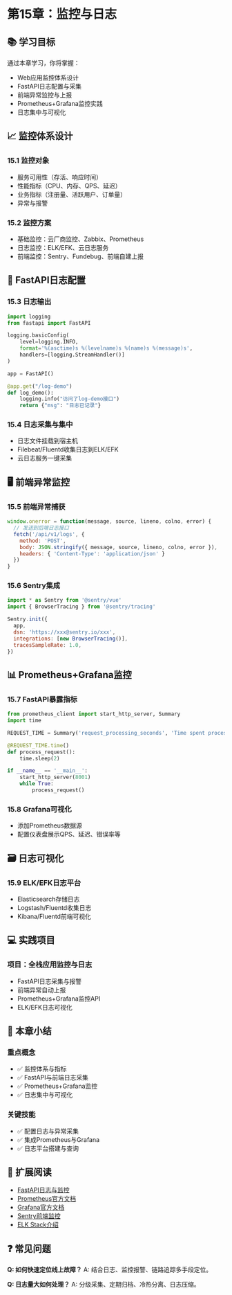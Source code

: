 # 第15章：监控与日志

## 📚 学习目标

通过本章学习，你将掌握：
- Web应用监控体系设计
- FastAPI日志配置与采集
- 前端异常监控与上报
- Prometheus+Grafana监控实践
- 日志集中与可视化

## 📈 监控体系设计

### 15.1 监控对象
- 服务可用性（存活、响应时间）
- 性能指标（CPU、内存、QPS、延迟）
- 业务指标（注册量、活跃用户、订单量）
- 异常与报警

### 15.2 监控方案
- 基础监控：云厂商监控、Zabbix、Prometheus
- 日志监控：ELK/EFK、云日志服务
- 前端监控：Sentry、Fundebug、前端自建上报

## 📝 FastAPI日志配置

### 15.3 日志输出

```python
import logging
from fastapi import FastAPI

logging.basicConfig(
    level=logging.INFO,
    format='%(asctime)s %(levelname)s %(name)s %(message)s',
    handlers=[logging.StreamHandler()]
)

app = FastAPI()

@app.get("/log-demo")
def log_demo():
    logging.info("访问了log-demo接口")
    return {"msg": "日志已记录"}
```

### 15.4 日志采集与集中
- 日志文件挂载到宿主机
- Filebeat/Fluentd收集日志到ELK/EFK
- 云日志服务一键采集

## 🖥️ 前端异常监控

### 15.5 前端异常捕获

```javascript
window.onerror = function(message, source, lineno, colno, error) {
  // 发送到后端日志接口
  fetch('/api/v1/logs', {
    method: 'POST',
    body: JSON.stringify({ message, source, lineno, colno, error }),
    headers: { 'Content-Type': 'application/json' }
  })
}
```

### 15.6 Sentry集成

```javascript
import * as Sentry from '@sentry/vue'
import { BrowserTracing } from '@sentry/tracing'

Sentry.init({
  app,
  dsn: 'https://xxx@sentry.io/xxx',
  integrations: [new BrowserTracing()],
  tracesSampleRate: 1.0,
})
```

## 📊 Prometheus+Grafana监控

### 15.7 FastAPI暴露指标

```python
from prometheus_client import start_http_server, Summary
import time

REQUEST_TIME = Summary('request_processing_seconds', 'Time spent processing request')

@REQUEST_TIME.time()
def process_request():
    time.sleep(2)

if __name__ == '__main__':
    start_http_server(8001)
    while True:
        process_request()
```

### 15.8 Grafana可视化
- 添加Prometheus数据源
- 配置仪表盘展示QPS、延迟、错误率等

## 🗃️ 日志可视化

### 15.9 ELK/EFK日志平台
- Elasticsearch存储日志
- Logstash/Fluentd收集日志
- Kibana/Fluentd前端可视化

## 💻 实践项目

### 项目：全栈应用监控与日志
- FastAPI日志采集与报警
- 前端异常自动上报
- Prometheus+Grafana监控API
- ELK/EFK日志可视化

## 📝 本章小结

### 重点概念
- ✅ 监控体系与指标
- ✅ FastAPI与前端日志采集
- ✅ Prometheus+Grafana监控
- ✅ 日志集中与可视化

### 关键技能
- ✅ 配置日志与异常采集
- ✅ 集成Prometheus与Grafana
- ✅ 日志平台搭建与查询

## 🔗 扩展阅读
- [FastAPI日志与监控](https://fastapi.tiangolo.com/zh/advanced/monitoring/)
- [Prometheus官方文档](https://prometheus.io/docs/)
- [Grafana官方文档](https://grafana.com/docs/)
- [Sentry前端监控](https://docs.sentry.io/platforms/javascript/)
- [ELK Stack介绍](https://www.elastic.co/what-is/elk-stack)

## ❓ 常见问题

**Q: 如何快速定位线上故障？**
A: 结合日志、监控报警、链路追踪多手段定位。

**Q: 日志量大如何处理？**
A: 分级采集、定期归档、冷热分离、日志压缩。 